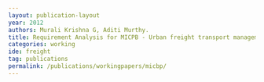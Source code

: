 ```yaml
---
layout: publication-layout
year: 2012
authors: Murali Krishna G, Aditi Murthy.
title: Requirement Analysis for MICPB - Urban freight transport management (Technical Report FoV-TR-2012-GEN01)
categories: working
ide: freight
tag: publications
permalink: /publications/workingpapers/micbp/
---
```

